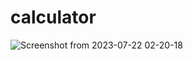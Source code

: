 # calculator

![Screenshot from 2023-07-22 02-20-18](https://github.com/elahe919/calculator/assets/58299567/e7d92ee7-a18d-41f4-8b0e-7f64fcce0ce5)




